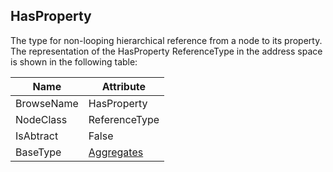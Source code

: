 <!-- objecttype -->
## HasProperty
The type for non-looping hierarchical reference from a node to its property.  
The representation of the HasProperty ReferenceType in the address space is shown in the following table:  

|Name|Attribute|
|---|---|
|BrowseName|HasProperty|
|NodeClass|ReferenceType|
|IsAbtract|False|
|BaseType|[Aggregates](../../../Part3/ReferenceTypes/Aggregates/readme.md)|

